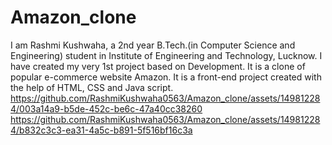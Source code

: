 # Amazon_clone
I am Rashmi Kushwaha, a 2nd year B.Tech.(in Computer Science and Engineering) student in Institute of Engineering and Technology, Lucknow. I have created my very 1st project based on Development.
It is a clone of popular e-commerce website Amazon. It is a front-end project created with the help of HTML, CSS and Java script.
https://github.com/RashmiKushwaha0563/Amazon_clone/assets/149812284/003a14a9-b5de-452c-be6c-47a40cc38260
https://github.com/RashmiKushwaha0563/Amazon_clone/assets/149812284/b832c3c3-ea31-4a5c-b891-5f516bf16c3a
